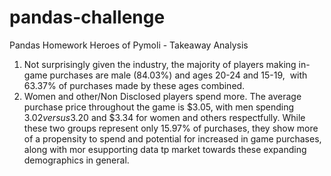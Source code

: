 # pandas-challenge
Pandas Homework
Heroes of Pymoli - Takeaway Analysis

1) Not surprisingly given the industry, the majority of players making in-game purchases are male (84.03%) and ages 20-24 and 15-19,  with  63.37% of purchases made by these ages combined. 
2) Women and other/Non Disclosed players spend more. The average purchase price throughout the game is $3.05, with men spending $3.02 versus $3.20 and $3.34 for women and others respectfully. While these two groups represent only 15.97% of purchases, they show more of a propensity to spend and potential for increased in game purchases, along with mor esupporting data tp  market towards these expanding demographics in general.
